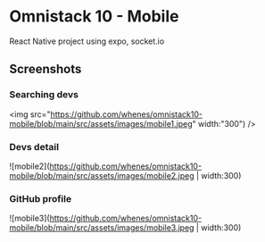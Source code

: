 # Omnistack 10 - Mobile
React Native project using expo, socket.io

## Screenshots

### Searching devs
<img src="https://github.com/whenes/omnistack10-mobile/blob/main/src/assets/images/mobile1.jpeg" width:"300") />

### Devs detail
![mobile2](https://github.com/whenes/omnistack10-mobile/blob/main/src/assets/images/mobile2.jpeg | width:300)

### GitHub profile
![mobile3](https://github.com/whenes/omnistack10-mobile/blob/main/src/assets/images/mobile3.jpeg | width:300)
